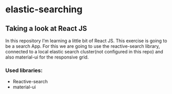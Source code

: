 # elastic-searching
## Taking a look at React JS
In this repository I'm learning a little bit of React JS. This exercise is going to be a search App. For this we are going to use the reactive-search library, connected to a local elastic search cluster(not configured in this repo) and also material-ui for the responsive grid.

### Used libraries:
* Reactive-search
* material-ui 
